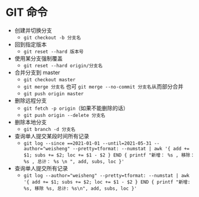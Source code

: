 # GIT 命令

-   创建并切换分支
    -   `git checkout -b 分支名`
-   回到指定版本
    -   `git reset --hard 版本号`
-   使用某分支强制覆盖
    -   `git reset --hard origin/分支名`
-   合并分支到 master
    -   `git checkout master`
    -   `git merge 分支名` 也可 `git merge --no-commit 分支名`从而部分合并
    -   `git push origin master`
-   删除远程分支
    -   `git fetch -p origin`（如果不能删除的话）
    -   `git push origin --delete 分支名`
-   删除本地分支
    -   `git branch -d 分支名`
-   查询单人提交某段时间所有记录
    -   `git log --since ==2021-01-01 --until=2021-05-31 --author="weisheng" --pretty=tformat: --numstat | awk '{ add += $1; subs += $2; loc += $1 - $2 } END { printf "新增： %s , 移除： %s , 总计： %s \n ", add, subs, loc }'`
-   查询单人提交所有记录
    -   `git log --author="weisheng" --pretty=tformat: --numstat | awk '{ add += $1; subs += $2; loc += $1 - $2 } END { printf "新增: %s, 移除 %s, 总计: %s\n", add, subs, loc }'`
